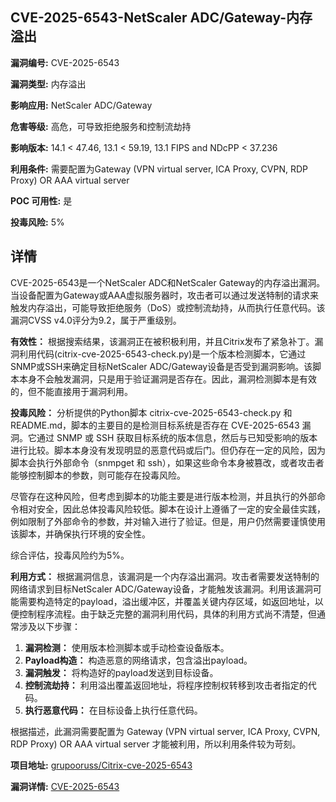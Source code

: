 ## CVE-2025-6543-NetScaler ADC/Gateway-内存溢出

**漏洞编号:** CVE-2025-6543

**漏洞类型:** 内存溢出

**影响应用:** NetScaler ADC/Gateway

**危害等级:** 高危，可导致拒绝服务和控制流劫持

**影响版本:** 14.1 < 47.46, 13.1 < 59.19, 13.1 FIPS and NDcPP < 37.236

**利用条件:** 需要配置为Gateway (VPN virtual server, ICA Proxy, CVPN, RDP Proxy) OR AAA virtual server

**POC 可用性:** 是

**投毒风险:** 5%

## 详情

CVE-2025-6543是一个NetScaler ADC和NetScaler Gateway的内存溢出漏洞。当设备配置为Gateway或AAA虚拟服务器时，攻击者可以通过发送特制的请求来触发内存溢出，可能导致拒绝服务（DoS）或控制流劫持，从而执行任意代码。该漏洞CVSS v4.0评分为9.2，属于严重级别。

**有效性：**
根据搜索结果，该漏洞正在被积极利用，并且Citrix发布了紧急补丁。漏洞利用代码(citrix-cve-2025-6543-check.py)是一个版本检测脚本，它通过SNMP或SSH来确定目标NetScaler ADC/Gateway设备是否受到漏洞影响。该脚本本身不会触发漏洞，只是用于验证漏洞是否存在。因此，漏洞检测脚本是有效的，但不能直接用于漏洞利用。

**投毒风险：**
分析提供的Python脚本 citrix-cve-2025-6543-check.py 和 README.md，脚本的主要目的是检测目标系统是否存在 CVE-2025-6543 漏洞。它通过 SNMP 或 SSH 获取目标系统的版本信息，然后与已知受影响的版本进行比较。脚本本身没有发现明显的恶意代码或后门。但仍存在一定的风险，因为脚本会执行外部命令（snmpget 和 ssh），如果这些命令本身被篡改，或者攻击者能够控制脚本的参数，则可能存在投毒风险。

尽管存在这种风险，但考虑到脚本的功能主要是进行版本检测，并且执行的外部命令相对安全，因此总体投毒风险较低。脚本在设计上遵循了一定的安全最佳实践，例如限制了外部命令的参数，并对输入进行了验证。但是，用户仍然需要谨慎使用该脚本，并确保执行环境的安全性。

综合评估，投毒风险约为5%。

**利用方式：**
根据漏洞信息，该漏洞是一个内存溢出漏洞。攻击者需要发送特制的网络请求到目标NetScaler ADC/Gateway设备，才能触发该漏洞。利用该漏洞可能需要构造特定的payload，溢出缓冲区，并覆盖关键内存区域，如返回地址，以便控制程序流程。由于缺乏完整的漏洞利用代码，具体的利用方式尚不清楚，但通常涉及以下步骤：

1.  **漏洞检测：** 使用版本检测脚本或手动检查设备版本。
2.  **Payload构造：** 构造恶意的网络请求，包含溢出payload。
3.  **漏洞触发：** 将构造好的payload发送到目标设备。
4.  **控制流劫持：** 利用溢出覆盖返回地址，将程序控制权转移到攻击者指定的代码。
5.  **执行恶意代码：** 在目标设备上执行任意代码。

根据描述，此漏洞需要配置为 Gateway (VPN virtual server, ICA Proxy, CVPN, RDP Proxy) OR AAA virtual server 才能被利用，所以利用条件较为苛刻。

**项目地址:** [grupooruss/Citrix-cve-2025-6543](https://github.com/grupooruss/Citrix-cve-2025-6543)

**漏洞详情:** [CVE-2025-6543](https://nvd.nist.gov/vuln/detail/CVE-2025-6543)